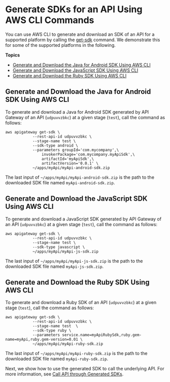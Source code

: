 # Generate SDKs for an API Using AWS CLI Commands<a name="how-to-generate-sdk-cli"></a>

You can use AWS CLI to generate and download an SDK of an API for a supported platform by calling the [get\-sdk](http://docs.aws.amazon.com/cli/latest/reference/apigateway/get-sdk.html) command\. We demonstrate this for some of the supported platforms in the following\.

**Topics**
+ [Generate and Download the Java for Android SDK Using AWS CLI](#how-to-generate-sdk-cli-android)
+ [Generate and Download the JavaScript SDK Using AWS CLI](#how-to-generate-sdk-cli-js)
+ [Generate and Download the Ruby SDK Using AWS CLI](#how-to-generate-sdk-cli-ruby)

## Generate and Download the Java for Android SDK Using AWS CLI<a name="how-to-generate-sdk-cli-android"></a>

To generate and download a Java for Android SDK generated by API Gateway of an API \(`udpuvvzbkc`\) at a given stage \(`test`\), call the command as follows:

```
aws apigateway get-sdk \
            --rest-api-id udpuvvzbkc \
            --stage-name test \
            --sdk-type android \
            --parameters groupId='com.mycompany',\
                invokerPackage='com.mycompany.myApiSdk',\ 
                artifactId='myApiSdk',\
                artifactVersion='0.0.1' \
            ~/apps/myApi/myApi-android-sdk.zip
```

The last input of `~/apps/myApi/myApi-android-sdk.zip` is the path to the downloaded SDK file named `myApi-android-sdk.zip`\.

## Generate and Download the JavaScript SDK Using AWS CLI<a name="how-to-generate-sdk-cli-js"></a>

To generate and download a JavaScript SDK generated by API Gateway of an API \(`udpuvvzbkc`\) at a given stage \(`test`\), call the command as follows:

```
aws apigateway get-sdk \
            --rest-api-id udpuvvzbkc \
            --stage-name test \
            --sdk-type javascript \
            ~/apps/myApi/myApi-js-sdk.zip
```

The last input of `~/apps/myApi/myApi-js-sdk.zip` is the path to the downloaded SDK file named `myApi-js-sdk.zip`\.

## Generate and Download the Ruby SDK Using AWS CLI<a name="how-to-generate-sdk-cli-ruby"></a>

To generate and download a Ruby SDK of an API \(`udpuvvzbkc`\) at a given stage \(`test`\), call the command as follows:

```
aws apigateway get-sdk \
            --rest-api-id udpuvvzbkc \
            --stage-name test  \
            --sdk-type ruby \
            --parameters service.name=myApiRubySdk,ruby.gem-name=myApi,ruby.gem-version=0.01 \
            ~/apps/myApi/myApi-ruby-sdk.zip
```

The last input of `~/apps/myApi/myApi-ruby-sdk.zip` is the path to the downloaded SDK file named `myApi-ruby-sdk.zip`\.

 Next, we show how to use the generated SDK to call the underlying API\. For more information, see [Call API through Generated SDKs](how-to-call-api-using-generated-sdk.md)\. 